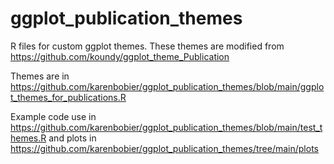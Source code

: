 # ggplot_publication_themes
 R files for custom ggplot themes. These themes are modified from https://github.com/koundy/ggplot_theme_Publication

Themes are in https://github.com/karenbobier/ggplot_publication_themes/blob/main/ggplot_themes_for_publications.R 

Example code use in https://github.com/karenbobier/ggplot_publication_themes/blob/main/test_themes.R and plots in https://github.com/karenbobier/ggplot_publication_themes/tree/main/plots
